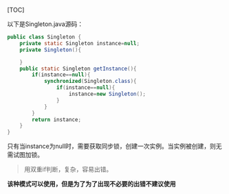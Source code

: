 [TOC]

以下是Singleton.java源码：

```java
public class Singleton {
    private static Singleton instance=null;
    private Singleton(){

    }
    public static Singleton getInstance(){
        if(instance==null){
            synchronized(Singleton.class){
                if(instance==null){
                    instance=new Singleton();
                }
            }
        }
        return instance;
    }
}
```

只有当instance为null时，需要获取同步锁，创建一次实例。当实例被创建，则无需试图加锁。

> 用双重if判断，复杂，容易出错。

**该种模式可以使用，但是为了为了出现不必要的出错不建议使用**